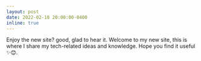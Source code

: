 ```yaml
---
layout: post
date: 2022-02-18 20:00:00-0400
inline: true
---
```


Enjoy the new site? good, glad to hear it. Welcome to my new site, this is where I share my tech-related ideas and knowledge. Hope you find it useful ✨😊.
